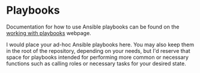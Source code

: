 # Playbooks

Documentation for how to use Ansible playbooks can be found on the
[working with playbooks](https://docs.ansible.com/ansible/latest/playbook_guide/playbooks.html)
webpage.

I would place your ad-hoc Ansible playbooks here. You may also keep them
in the root of the repository, depending on your needs, but I'd reserve that
space for playbooks intended for performing more common or necessary functions
such as calling roles or necessary tasks for your desired state.

